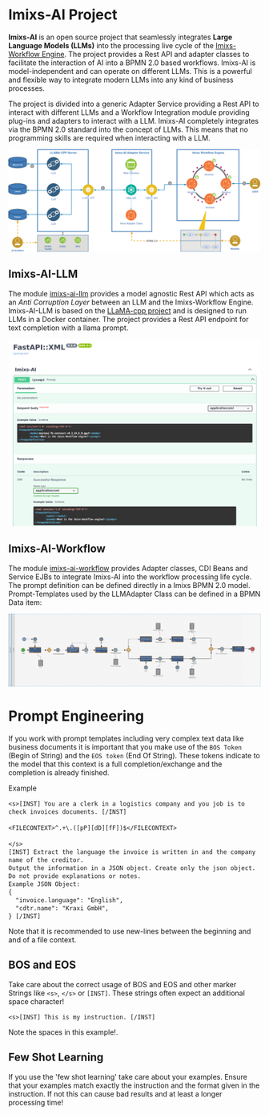 # Imixs-AI Project

**Imixs-AI** is an open source project that seamlessly integrates **Large Language Models (LLMs)** into the processing live cycle of the [Imixs-Workflow Engine](https://www.imixs.org).
The project provides a Rest API and adapter classes to facilitate the interaction of AI into a BPMN 2.0 based workflows.
Imixs-AI is model-independent and can operate on different LLMs. This is a powerful and flexible way to integrate modern LLMs into any kind of business processes.

The project is divided into a generic Adapter Service providing a Rest API to interact with different LLMs and a Workflow Integration module providing plug-ins and adapters to interact with a LLM. Imixs-AI completely integrates via the BPMN 2.0 standard into the concept of LLMs. This means that no programming skills are required when interacting with a LLM.

<img width="800" src="./doc/images/architecture.png" />


## Imixs-AI-LLM 

The module [imixs-ai-llm](./imixs-ai-llama-cpp/README.md) provides a model agnostic Rest API which acts as an *Anti Corruption Layer* between an LLM and the Imixs-Workflow Engine. Imixs-AI-LLM is based on the [LLaMA-cpp project](https://github.com/ggerganov/llama.cpp) and is designed to run LLMs in a Docker container. The project provides a Rest API endpoint for text completion with a llama prompt.

<img src="./doc/images/rest-api-01.png" />
 

## Imixs-AI-Workflow

The module [imixs-ai-workflow](./imixs-ai-workflow) provides Adapter classes, CDI Beans and Service EJBs to integrate Imixs-AI into the workflow processing life cycle. The prompt definition can be defined directly in a Imixs BPMN 2.0 model. Prompt-Templates used by the LLMAdapter Class can be defined in a BPMN Data item:


<img src="./doc/images/imixs-llm-adapter-config.png" />





# Prompt Engineering

If you work with prompt templates including very complex text data like business documents it is important that you make use of the `BOS Token` (Begin of String) and the `EOS token` (End Of String). These tokens indicate to the model that this context is a full completion/exchange and the completion is already finished.

Example

```
<s>[INST] You are a clerk in a logistics company and you job is to check invoices documents. [/INST]

<FILECONTEXT>^.+\.([pP][dD][fF])$</FILECONTEXT>
    
</s>
[INST] Extract the language the invoice is written in and the company name of the creditor.
Output the information in a JSON object. Create only the json object. Do not provide explanations or notes.
Example JSON Object:
{
  "invoice.language": "English",
  "cdtr.name": "Kraxi GmbH",
} [/INST]
```

Note that it is recommended to use new-lines between the beginning and and of a file context.

## BOS and EOS

Take care about the correct usage of BOS and EOS and other marker Strings like `<s>`, `</s>` or `[INST]`. 
These strings often expect an additional space character!

```
<s>[INST] This is my instruction. [/INST]
```

Note the spaces in this example!.

## Few Shot Learning

If you use the 'few shot learning' take care about your examples. Ensure that your examples match exactly the instruction and the format given in the instruction. If not this can cause bad results and at least a longer processing time!